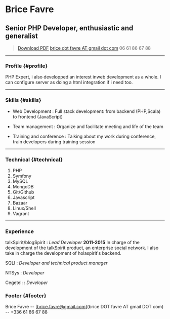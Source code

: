 # Brice Favre
## Senior PHP Developer, enthusiastic and generalist

> [Download PDF](resume.pdf)
> [brice dot favre AT gmail dot com](brice.favre+pro@gmail.com)
> 06 61 86 67 88

------

### Profile {#profile}

PHP Expert, i also developped an interest inweb development as a whole. I can configure server as doing a html integration if i need too. 

------

### Skills {#skills}

* Web Development
  : Full stack development: from backend (PHP,Scala) to frontend (JavaScript)

* Team management
  : Organize and facilitate meeting and life of the team

* Training and conference
  : Talking about my work during conference, train developers during training session

------

### Technical {#technical}

1. PHP
1. Symfony
1. MySQL
1. MongoDB
1. Git/Github
1. Javascript
1. Bazaar
1. Linux/Shell
1. Vagrant

------

### Experience

talkSpirit/blogSpirit
: *Lead Developer*
	__2011-2015__
	In charge of the development of the talkSpirit product, an enterprise social network. I also take in charge the development of holaspirit's backend.

SQLI
: *Developer and technical product manager*

NTSys 
: *Developer*

Cegetel:
: *Developer*

### Footer {#footer}

Brice Favre -- [brice.favre@gmail.com](brice DOT favre AT gmail DOT com) -- +336 61 86 67 88